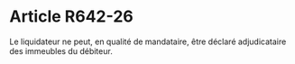 # Article R642-26

Le liquidateur ne peut, en qualité de mandataire, être déclaré adjudicataire des immeubles du débiteur.